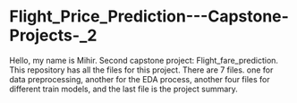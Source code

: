 # Flight_Price_Prediction---Capstone-Projects-_2
Hello, my name is Mihir. Second capstone project: Flight_fare_prediction. This repository has all the files for this project.
There are 7 files. one for data preprocessing, another for the EDA process, another four files for different train models, and the last file is the project summary.

